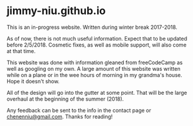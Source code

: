 # jimmy-niu.github.io
This is an in-progress website. Written during winter break 2017-2018. 

As of now, there is not much useful information. Expect that to be updated before 2/5/2018.
Cosmetic fixes, as well as mobile support, will also come at that time. 

This website was done with information gleaned from freeCodeCamp as well as googling on my own. A large amount of this website was
written while on a plane or in the wee hours of morning in my grandma's house. Hope it doesn't show. 

All of the design will go into the gutter at some point. That will be the large overhaul at the beginning of the summer (2018).

Any feedback can be sent to the info in the contact page or chenenniu@gmail.com. Thanks for reading!
